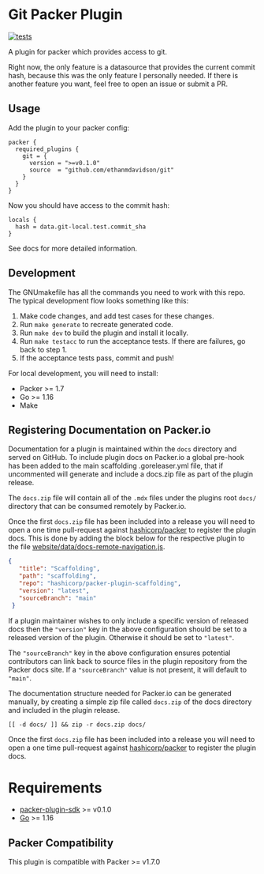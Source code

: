 # Git Packer Plugin

[![tests](https://github.com/ethanmdavidson/packer-plugin-git/actions/workflows/run-tests.yml/badge.svg)](https://github.com/ethanmdavidson/packer-plugin-git/actions/workflows/run-tests.yml)

A plugin for packer which provides access to git.

Right now, the only feature is a datasource that provides the current commit hash, because
this was the only feature I personally needed. If there is another feature
you want, feel free to open an issue or submit a PR.

## Usage

Add the plugin to your packer config:
```hcl
packer {
  required_plugins {
    git = {
      version = ">=v0.1.0"
      source  = "github.com/ethanmdavidson/git"
    }
  }
}
```

Now you should have access to the commit hash:
```hcl
locals {
  hash = data.git-local.test.commit_sha
}
```

See docs for more detailed information.

## Development

The GNUmakefile has all the commands you need to work with this repo. 
The typical development flow looks something like this:

1) Make code changes, and add test cases for these changes.
2) Run `make generate` to recreate generated code.
2) Run `make dev` to build the plugin and install it locally.
3) Run `make testacc` to run the acceptance tests. If there are failures, go back to step 1.
4) If the acceptance tests pass, commit and push!

For local development, you will need to install:
- Packer >= 1.7
- Go >= 1.16
- Make

## Registering Documentation on Packer.io

Documentation for a plugin is maintained within the `docs` directory and served on GitHub.
To include plugin docs on Packer.io a global pre-hook has been added to the main scaffolding .goreleaser.yml file, that if uncommented will generate and include a docs.zip file as part of the plugin release.

The `docs.zip` file will contain all of the `.mdx` files under the plugins root `docs/` directory that can be consumed remotely by Packer.io.

Once the first `docs.zip` file has been included into a release you will need to open a one time pull-request against [hashicorp/packer](https://github.com/hashicorp/packer) to register the plugin docs.
This is done by adding the block below for the respective plugin to the file [website/data/docs-remote-navigation.js](https://github.com/hashicorp/packer/blob/master/website/data/docs-remote-plugins.json).

```json
{
   "title": "Scaffolding",
   "path": "scaffolding",
   "repo": "hashicorp/packer-plugin-scaffolding",
   "version": "latest",
   "sourceBranch": "main"
 }
```

If a plugin maintainer wishes to only include a specific version of released docs then the `"version"` key in the above configuration should be set to a released version of the plugin. Otherwise it should be set to `"latest"`.

The `"sourceBranch"` key in the above configuration ensures potential contributors can link back to source files in the plugin repository from the Packer docs site. If a `"sourceBranch"` value is not present, it will default to `"main"`. 

The documentation structure needed for Packer.io can be generated manually, by creating a simple zip file called `docs.zip` of the docs directory and included in the plugin release.

```/bin/bash
[[ -d docs/ ]] && zip -r docs.zip docs/
```

Once the first `docs.zip` file has been included into a release you will need to open a one time pull-request against [hashicorp/packer](https://github.com/hashicorp/packer) to register the plugin docs.

# Requirements

-	[packer-plugin-sdk](https://github.com/hashicorp/packer-plugin-sdk) >= v0.1.0
-	[Go](https://golang.org/doc/install) >= 1.16

## Packer Compatibility
This plugin is compatible with Packer >= v1.7.0
